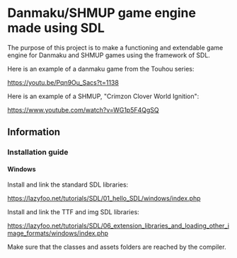 # Danmaku/SHMUP game engine made using SDL

The purpose of this project is to make a functioning and extendable game engine for Danmaku and SHMUP games using the framework of SDL.

Here is an example of a danmaku game from the Touhou series:

https://youtu.be/Pqn9Ou_Sacs?t=1138

Here is an example of a SHMUP, "Crimzon Clover World Ignition":

https://www.youtube.com/watch?v=WG1p5F4QgSQ

## Information

### Installation guide

#### Windows

Install and link the standard SDL libraries:

https://lazyfoo.net/tutorials/SDL/01_hello_SDL/windows/index.php

Install and link the TTF and img SDL libraries:

https://lazyfoo.net/tutorials/SDL/06_extension_libraries_and_loading_other_image_formats/windows/index.php

Make sure that the classes and assets folders are reached by the compiler.
